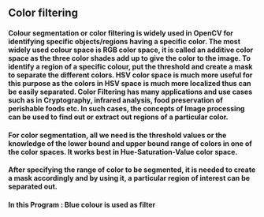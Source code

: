 ## Color filtering
#### Colour segmentation or color filtering is widely used in OpenCV for identifying specific objects/regions having a specific color. The most widely used colour space is RGB color space, it is called an additive color space as the three color shades add up to give the color to the image. To identify a region of a specific colour, put the threshold and create a mask to separate the different colors. HSV color space is much more useful for this purpose as the colors in HSV space is much more localized thus can be easily separated. Color Filtering has many applications and use cases such as in Cryptography, infrared analysis, food preservation of perishable foods etc. In such cases, the concepts of Image processing can be used to find out or extract out regions of a particular color.
#### For color segmentation, all we need is the threshold values or the knowledge of the lower bound and upper bound range of colors in one of the color spaces. It works best in Hue-Saturation-Value color space.
#### After specifying the range of color to be segmented, it is needed to create a mask accordingly and by using it, a particular region of interest can be separated out.

#### In this Program : Blue colour is used as filter
